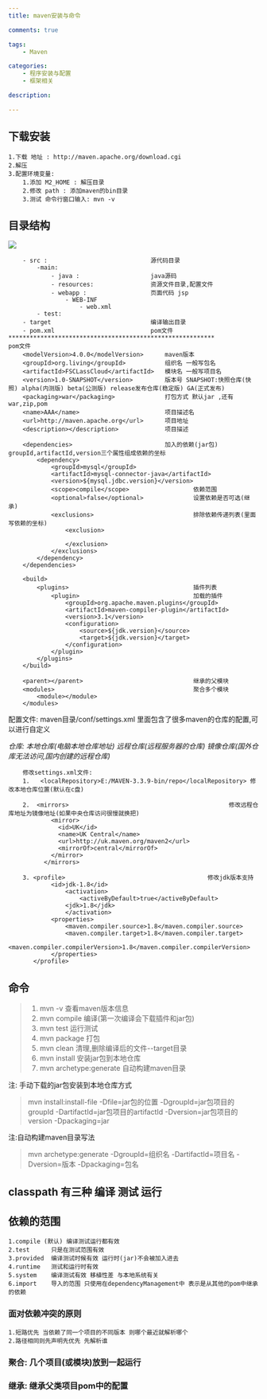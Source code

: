 ```yaml
---
title: maven安装与命令

comments: true    

tags: 
    - Maven

categories: 
    - 程序安装与配置
    - 框架相关

description:

---
```



## 下载安装
    1.下载 地址 : http://maven.apache.org/download.cgi
    2.解压
    3.配置环境变量: 
        1.添加 M2_HOME : 解压目录
        2.修改 path : 添加maven的bin目录
        3.测试 命令行窗口输入: mvn -v

<!--more-->

## 目录结构
![](http://okow3aoov.bkt.clouddn.com/ml.png)

```
    - src :                             源代码目录
        -main:
            - java :                    java源码
            - resources:                资源文件目录,配置文件
            - webapp :                  页面代码 jsp
                - WEB-INF
                    - web.xml
        - test:
    - target                            编译输出目录
    - pom.xml                           pom文件
**********************************************************
pom文件
    <modelVersion>4.0.0</modelVersion>      maven版本
    <groupId>org.living</groupId>           组织名 一般写包名
    <artifactId>FSCLassCloud</artifactId>   模块名 一般写项目名
    <version>1.0-SNAPSHOT</version>         版本号 SNAPSHOT:快照仓库(快照) alpha(内测版) beta(公测版) release发布仓库(稳定版) GA(正式发布)
    <packaging>war</packaging>              打包方式 默认jar ,还有war,zip,pom
    <name>AAA</name>                        项目描述名
    <url>http://maven.apache.org</url>      项目地址
    <description></description>             项目描述
    
    <dependencies>                          加入的依赖(jar包) groupId,artifactId,version三个属性组成依赖的坐标
        <dependency>
            <groupId>mysql</groupId>        
            <artifactId>mysql-connector-java</artifactId>
            <version>${mysql.jdbc.version}</version>        
            <scope>compile</scope>                  依赖范围
            <optional>false</optional>              设置依赖是否可选(继承)
            <exclusions>                            排除依赖传递列表(里面写依赖的坐标)
                <exclusion>
                    
                </exclusion>
            </exclusions>               
        </dependency>
    </dependencies>
    
    <build>
        <plugins>                                   插件列表
            <plugin>                                加载的插件
                <groupId>org.apache.maven.plugins</groupId>
                <artifactId>maven-compiler-plugin</artifactId>
                <version>3.1</version>
                <configuration>
                    <source>${jdk.version}</source>
                    <target>${jdk.version}</target>
                </configuration>
            </plugin>
        </plugins>
    </build>
    
    <parent></parent>                               继承的父模块
    <modules>                                       聚合多个模块
        <module></module>
    </modules>                             
```

配置文件: maven目录/conf/settings.xml 里面包含了很多maven的仓库的配置,可以进行自定义
    
*仓库: 本地仓库(电脑本地仓库地址) 远程仓库(远程服务器的仓库) 镜像仓库(国外仓库无法访问,国内创建的远程仓库)*

```
    修改settings.xml文件:
    1.   <localRepository>E:/MAVEN-3.3.9-bin/repo</localRepository> 修改本地仓库位置(默认在c盘)
    
    2.  <mirrors>                                             修改远程仓库地址为镜像地址(如果中央仓库访问很慢就换把)
            <mirror> 
              <id>UK</id> 
              <name>UK Central</name> 
              <url>http://uk.maven.org/maven2</url> 
              <mirrorOf>central</mirrorOf> 
            </mirror>
          </mirrors>
          
    3. <profile>                                        修改jdk版本支持
            <id>jdk-1.8</id>
                <activation>
                    <activeByDefault>true</activeByDefault>
                <jdk>1.8</jdk>
                </activation>
            <properties>
                <maven.compiler.source>1.8</maven.compiler.source>
                <maven.compiler.target>1.8</maven.compiler.target>
                <maven.compiler.compilerVersion>1.8</maven.compiler.compilerVersion>
       	    </properties>
       </profile>

```
    

## 命令
>1. mvn -v                  查看maven版本信息
>2. mvn compile             编译(第一次编译会下载插件和jar包)
>3. mvn test                运行测试
>4. mvn package             打包
>5. mvn clean               清理,删除编译后的文件--target目录
>6. mvn install             安装jar包到本地仓库
>6. mvn archetype:generate  自动构建maven目录

注: 手动下载的jar包安装到本地仓库方式
>mvn install:install-file -Dfile=jar包的位置 -DgroupId=jar包项目的groupId -DartifactId=jar包项目的artifactId -Dversion=jar包项目的version -Dpackaging=jar

注:自动构建maven目录写法
>mvn archetype:generate -DgroupId=组织名 -DartifactId=项目名 -Dversion=版本 -Dpackaging=包名

## classpath 有三种 编译 测试 运行
## 依赖的范围 
    1.compile (默认) 编译测试运行都有效
    2.test      只是在测试范围有效
    3.provided  编译测试时候有效 运行时(jar)不会被加入进去
    4.runtime   测试和运行时有效
    5.system    编译测试有效 移植性差 与本地系统有关
    6.import    导入的范围 只使用在dependencyManagement中 表示是从其他的pom中继承的依赖
    
### 面对依赖冲突的原则       <exclusion></exclusion>
    1.短路优先 当依赖了同一个项目的不同版本 则哪个最近就解析哪个
    2.路径相同则先声明先优先 先解析谁
    
### 聚合: 几个项目(或模块)放到一起运行  <modules></modules>

### 继承: 继承父类项目pom中的配置 <parent></parent>  